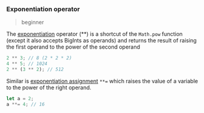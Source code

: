 ### Exponentiation operator

> beginner

The [exponentiation](https://developer.mozilla.org/en-US/docs/Web/JavaScript/Reference/Operators/Exponentiation) operator (\*\*) is a shortcut of the `Math.pow` function (except it also accepts BigInts as operands) and returns the result of raising the first operand to the power of the second operand

```js
2 ** 3; // 8 (2 * 2 * 2)
4 ** 5; // 1024
2 ** (3 ** 2); // 512
```

Similar is [exponentiation assignment](https://developer.mozilla.org/en-US/docs/Web/JavaScript/Reference/Operators/Exponentiation_assignment) `**=` which raises the value of a variable to the power of the right operand.

```js
let a = 2;
a **= 4; // 16
```
